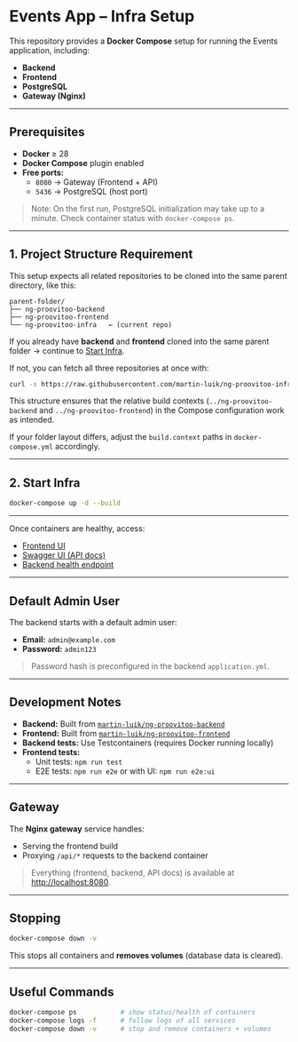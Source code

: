# Events App – Infra Setup

This repository provides a **Docker Compose** setup for running the Events application, including:

- **Backend**
- **Frontend**
- **PostgreSQL**
- **Gateway (Nginx)**

---

## Prerequisites

- **Docker** ≥ 28
- **Docker Compose** plugin enabled
- **Free ports:**
  - `8080` → Gateway (Frontend + API)
  - `5436` → PostgreSQL (host port)

> Note: On the first run, PostgreSQL initialization may take up to a minute. Check container status with `docker-compose ps`.

---

## 1. Project Structure Requirement

This setup expects all related repositories to be cloned into the same parent directory, like this:

```
parent-folder/
├── ng-proovitoo-backend
├── ng-proovitoo-frontend
└── ng-proovitoo-infra   ← (current repo)
```
If you already have **backend** and **frontend** cloned into the same parent folder → continue to [Start Infra](#2-start-infra).

If not, you can fetch all three repositories at once with:

```bash
curl -s https://raw.githubusercontent.com/martin-luik/ng-proovitoo-infra/main/setup.sh | bash
```

This structure ensures that the relative build contexts (`../ng-proovitoo-backend` and `../ng-proovitoo-frontend`) in the Compose configuration work as intended.

If your folder layout differs, adjust the `build.context` paths in `docker-compose.yml` accordingly.

---

## 2. Start Infra

```bash
docker-compose up -d --build
```

---

Once containers are healthy, access:

- [Frontend UI](http://localhost:8080)
- [Swagger UI (API docs)](http://localhost:8080/api/index.html)
- [Backend health endpoint](http://localhost:8080/api/actuator/health)

---

## Default Admin User

The backend starts with a default admin user:

- **Email:** `admin@example.com`
- **Password:** `admin123`

> Password hash is preconfigured in the backend `application.yml`.

---

## Development Notes

- **Backend:** Built from [`martin-luik/ng-proovitoo-backend`](https://github.com/martin-luik/ng-proovitoo-backend)
- **Frontend:** Built from [`martin-luik/ng-proovitoo-frontend`](https://github.com/martin-luik/ng-proovitoo-frontend)
- **Backend tests:** Use Testcontainers (requires Docker running locally)
- **Frontend tests:**
  - Unit tests: `npm run test`
  - E2E tests: `npm run e2e` or with UI: `npm run e2e:ui`

---

## Gateway

The **Nginx gateway** service handles:

- Serving the frontend build
- Proxying `/api/*` requests to the backend container

> Everything (frontend, backend, API docs) is available at [http://localhost:8080](http://localhost:8080).

---

## Stopping

```bash
docker-compose down -v
```

This stops all containers and **removes volumes** (database data is cleared).

---

## Useful Commands

```bash
docker-compose ps           # show status/health of containers
docker-compose logs -f      # follow logs of all services
docker-compose down -v      # stop and remove containers + volumes
```
